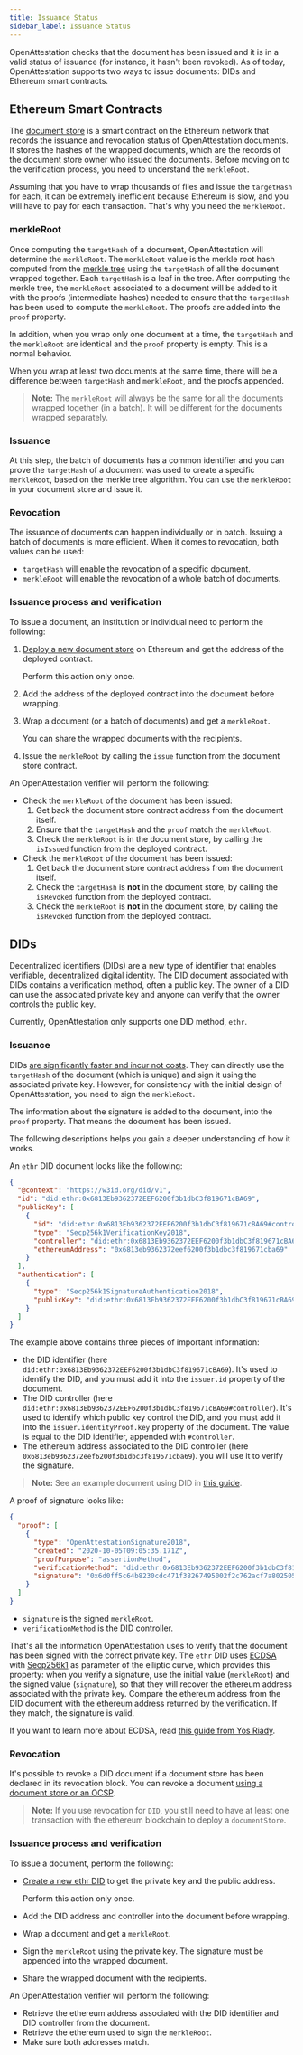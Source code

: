```yaml
---
title: Issuance Status
sidebar_label: Issuance Status
---
```


OpenAttestation checks that the document has been issued and it is in a valid status of issuance (for instance, it hasn't been revoked). As of today, OpenAttestation supports two ways to issue documents: DIDs and Ethereum smart contracts.

## Ethereum Smart Contracts

The [document store](/docs/integrator-section/verifiable-document/ethereum/document-store) is a smart contract on the Ethereum network that records the issuance and revocation status of OpenAttestation documents. It stores the hashes of the wrapped documents, which are the records of the document store owner who issued the documents. Before moving on to the verification process, you need to understand the `merkleRoot`.

Assuming that you have to wrap thousands of files and issue the `targetHash` for each, it can be extremely inefficient because Ethereum is slow, and you will have to pay for each transaction. That's why you need the `merkleRoot`.

### merkleRoot

Once computing the `targetHash` of a document, OpenAttestation will determine the `merkleRoot`. The `merkleRoot` value is the merkle root hash computed from the [merkle tree](https://en.wikipedia.org/wiki/Merkle_tree) using the `targetHash` of all the document wrapped together. Each `targetHash` is a leaf in the tree. After computing the merkle tree, the `merkleRoot` associated to a document will be added to it with the proofs (intermediate hashes) needed to ensure that the `targetHash` has been used to compute the `merkleRoot`. The proofs are added into the `proof` property.

In addition, when you wrap only one document at a time, the `targetHash` and the `merkleRoot` are identical and the `proof` property is empty. This is a normal behavior. 

When you wrap at least two documents at the same time, there will be a difference between `targetHash` and `merkleRoot`, and the proofs appended.

>**Note:** The `merkleRoot` will always be the same for all the documents wrapped together (in a batch). It will be different for the documents wrapped separately.

### Issuance

At this step, the batch of documents has a common identifier and you can prove the `targetHash` of a document was used to create a specific `merkleRoot`, based on the merkle tree algorithm. You can use the `merkleRoot` in your document store and issue it.

### Revocation

The issuance of documents can happen individually or in batch. Issuing a batch of documents is more efficient. When it comes to revocation, both values can be used:

- `targetHash` will enable the revocation of a specific document.
- `merkleRoot` will enable the revocation of a whole batch of documents.

### Issuance process and verification

To issue a document, an institution or individual need to perform the following:

1. [Deploy a new document store](/docs/integrator-section/verifiable-document/ethereum/document-store) on Ethereum and get the address of the deployed contract. 
    
    Perform this action only once.

1. Add the address of the deployed contract into the document before wrapping.

1. Wrap a document (or a batch of documents) and get a `merkleRoot`. 

    You can share the wrapped documents with the recipients.

1. Issue the `merkleRoot` by calling the `issue` function from the document store contract.

An OpenAttestation verifier will perform the following:

- Check the `merkleRoot` of the document has been issued:
  1. Get back the document store contract address from the document itself.
  1. Ensure that the `targetHash` and the `proof` match the `merkleRoot`.
  1. Check the `merkleRoot` is in the document store, by calling the `isIssued` function from the deployed contract.
- Check the `merkleRoot` of the document has been issued:
  1. Get back the document store contract address from the document itself.
  1. Check the `targetHash` is **not** in the document store, by calling the `isRevoked` function from the deployed contract.
  1. Check the `merkleRoot` is **not** in the document store, by calling the `isRevoked` function from the deployed contract.

## DIDs

Decentralized identifiers (DIDs) are a new type of identifier that enables verifiable, decentralized digital identity. The DID document associated with DIDs contains a verification method, often a public key. The owner of a DID can use the associated private key and anyone can verify that the owner controls the public key.

Currently, OpenAttestation only supports one DID method, `ethr`.

### Issuance

DIDs [are significantly faster and incur not costs](/docs/docs-section/how-does-it-work/comparison). They can directly use the `targetHash` of the document (which is unique) and sign it using the associated private key. However, for consistency with the initial design of OpenAttestation, you need to sign the `merkleRoot`.

The information about the signature is added to the document, into the `proof` property. That means the document has been issued.

The following descriptions helps you gain a deeper understanding of how it works.

An `ethr` DID document looks like the following:

```json
{
  "@context": "https://w3id.org/did/v1",
  "id": "did:ethr:0x6813Eb9362372EEF6200f3b1dbC3f819671cBA69",
  "publicKey": [
    {
      "id": "did:ethr:0x6813Eb9362372EEF6200f3b1dbC3f819671cBA69#controller",
      "type": "Secp256k1VerificationKey2018",
      "controller": "did:ethr:0x6813Eb9362372EEF6200f3b1dbC3f819671cBA69",
      "ethereumAddress": "0x6813eb9362372eef6200f3b1dbc3f819671cba69"
    }
  ],
  "authentication": [
    {
      "type": "Secp256k1SignatureAuthentication2018",
      "publicKey": "did:ethr:0x6813Eb9362372EEF6200f3b1dbC3f819671cBA69#controller"
    }
  ]
}
```

The example above contains three pieces of important information:

- the DID identifier (here `did:ethr:0x6813Eb9362372EEF6200f3b1dbC3f819671cBA69`). It's used to identify the DID, and you must add it into the `issuer.id` property of the document.
- The DID controller (here `did:ethr:0x6813Eb9362372EEF6200f3b1dbC3f819671cBA69#controller`). It's used to identify which public key control the DID, and you must add it into the `issuer.identityProof.key` property of the document. The value is equal to the DID identifier, appended with `#controller`.
- The ethereum address associated to the DID controller (here `0x6813eb9362372eef6200f3b1dbc3f819671cba69`). you will use it to verify the signature.

>**Note:** See an example document using DID in [this guide](/docs/integrator-section/verifiable-document/did/raw-document).

A proof of signature looks like:

```json
{
  "proof": [
    {
      "type": "OpenAttestationSignature2018",
      "created": "2020-10-05T09:05:35.171Z",
      "proofPurpose": "assertionMethod",
      "verificationMethod": "did:ethr:0x6813Eb9362372EEF6200f3b1dbC3f819671cBA69#controller",
      "signature": "0x6d0ff5c64b8230cdc471f38267495002f2c762acf7a80250599809ee32b4255377f1adcb56fb712dee66bfeb21be6b5d802f299aea1f1edca129e88e4c1742ce1c"
    }
  ]
}
```

- `signature` is the signed `merkleRoot`.
- `verificationMethod` is the DID controller.

That's all the information OpenAttestation uses to verify that the document has been signed with the correct private key. The `ethr` DID uses [ECDSA](https://en.wikipedia.org/wiki/Elliptic_Curve_Digital_Signature_Algorithm) with [Secp256k1](https://en.bitcoin.it/wiki/Secp256k1) as parameter of the elliptic curve, which provides this property: when you verify a signature, use the initial value (`merkleRoot`) and the signed value (`signature`), so that they will recover the ethereum address associated with the private key. Compare the ethereum address from the DID document with the ethereum address returned by the verification. If they match, the signature is valid.

If you want to learn more about ECDSA, read [this guide from Yos Riady](https://yos.io/2018/11/16/ethereum-signatures/).

### Revocation

It's possible to revoke a DID document if a document store has been declared in its revocation block. You can revoke a document [using a document store or an OCSP](/docs/integrator-section/verifiable-document/did/revoking-document).

>**Note:** If you use revocation for `DID`, you still need to have at least one transaction with the ethereum blockchain to deploy a `documentStore`.

### Issuance process and verification

To issue a document, perform the following:

- [Create a new ethr DID](/docs/integrator-section/verifiable-document/did/create) to get the private key and the public address.

    Perform this action only once.

- Add the DID address and controller into the document before wrapping.

- Wrap a document and get a `merkleRoot`.

- Sign the `merkleRoot` using the private key. The signature must be appended into the wrapped document.

- Share the wrapped document with the recipients.

An OpenAttestation verifier will perform the following:

- Retrieve the ethereum address associated with the DID identifier and DID controller from the document.
- Retrieve the ethereum used to sign the `merkleRoot`.
- Make sure both addresses match.
